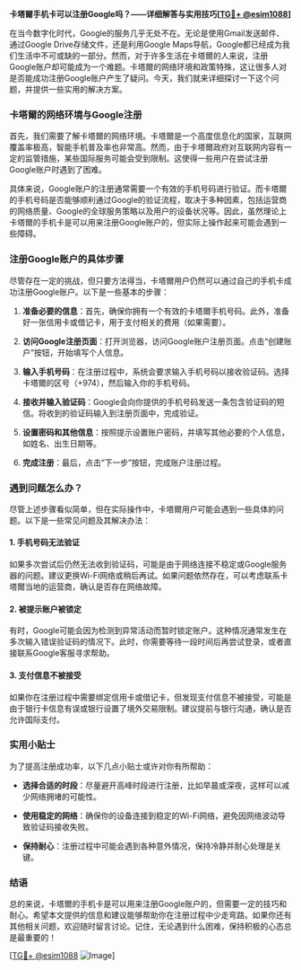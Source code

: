 **卡塔爾手机卡可以注册Google吗？——详细解答与实用技巧[[TG💪+ @esim1088](https://t.me/s/esim1088)]**

在当今数字化时代，Google的服务几乎无处不在。无论是使用Gmail发送邮件、通过Google Drive存储文件，还是利用Google Maps导航，Google都已经成为我们生活中不可或缺的一部分。然而，对于许多生活在卡塔爾的人来说，注册Google账户却可能成为一个难题。卡塔爾的网络环境和政策特殊，这让很多人对是否能成功注册Google账户产生了疑问。今天，我们就来详细探讨一下这个问题，并提供一些实用的解决方案。

### 卡塔爾的网络环境与Google注册

首先，我们需要了解卡塔爾的网络环境。卡塔爾是一个高度信息化的国家，互联网覆盖率极高，智能手机普及率也非常高。然而，由于卡塔爾政府对互联网内容有一定的监管措施，某些国际服务可能会受到限制。这使得一些用户在尝试注册Google账户时遇到了困难。

具体来说，Google账户的注册通常需要一个有效的手机号码进行验证。而卡塔爾的手机号码是否能够顺利通过Google的验证流程，取决于多种因素，包括运营商的网络质量、Google的全球服务策略以及用户的设备状况等。因此，虽然理论上卡塔爾的手机卡是可以用来注册Google账户的，但实际上操作起来可能会遇到一些障碍。

### 注册Google账户的具体步骤

尽管存在一定的挑战，但只要方法得当，卡塔爾用户仍然可以通过自己的手机卡成功注册Google账户。以下是一些基本的步骤：

1. **准备必要的信息**：首先，确保你拥有一个有效的卡塔爾手机号码。此外，准备好一张信用卡或借记卡，用于支付相关的费用（如果需要）。

2. **访问Google注册页面**：打开浏览器，访问Google账户注册页面。点击“创建账户”按钮，开始填写个人信息。

3. **输入手机号码**：在注册过程中，系统会要求输入手机号码以接收验证码。选择卡塔爾的区号（+974），然后输入你的手机号码。

4. **接收并输入验证码**：Google会向你提供的手机号码发送一条包含验证码的短信。将收到的验证码输入到注册页面中，完成验证。

5. **设置密码和其他信息**：按照提示设置账户密码，并填写其他必要的个人信息，如姓名、出生日期等。

6. **完成注册**：最后，点击“下一步”按钮，完成账户注册过程。

### 遇到问题怎么办？

尽管上述步骤看似简单，但在实际操作中，卡塔爾用户可能会遇到一些具体的问题。以下是一些常见问题及其解决办法：

#### 1. 手机号码无法验证

如果多次尝试后仍然无法收到验证码，可能是由于网络连接不稳定或Google服务器的问题。建议更换Wi-Fi网络或稍后再试。如果问题依然存在，可以考虑联系卡塔爾当地的运营商，确认是否存在网络故障。

#### 2. 被提示账户被锁定

有时，Google可能会因为检测到异常活动而暂时锁定账户。这种情况通常发生在多次输入错误验证码的情况下。此时，你需要等待一段时间后再尝试登录，或者直接联系Google客服寻求帮助。

#### 3. 支付信息不被接受

如果你在注册过程中需要绑定信用卡或借记卡，但发现支付信息不被接受，可能是由于银行卡信息有误或银行设置了境外交易限制。建议提前与银行沟通，确认是否允许国际支付。

### 实用小贴士

为了提高注册成功率，以下几点小贴士或许对你有所帮助：

- **选择合适的时段**：尽量避开高峰时段进行注册，比如早晨或深夜，这样可以减少网络拥堵的可能性。
  
- **使用稳定的网络**：确保你的设备连接到稳定的Wi-Fi网络，避免因网络波动导致验证码接收失败。

- **保持耐心**：注册过程中可能会遇到各种意外情况，保持冷静并耐心处理是关键。

### 结语

总的来说，卡塔爾的手机卡是可以用来注册Google账户的，但需要一定的技巧和耐心。希望本文提供的信息和建议能够帮助你在注册过程中少走弯路。如果你还有其他相关问题，欢迎随时留言讨论。记住，无论遇到什么困难，保持积极的心态总是最重要的！

[[TG💪+ @esim1088](https://t.me/s/esim1088) ![Image](https://i.postimg.cc/4NQfJmqS/Snipaste-2025-05-13-00-14-12.png)]